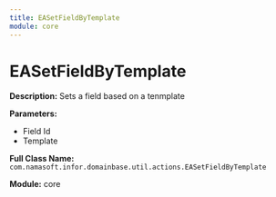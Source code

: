 ```yaml
---
title: EASetFieldByTemplate
module: core
---
```


# EASetFieldByTemplate

**Description:** Sets a field based on a tenmplate

**Parameters:**
- Field Id
- Template

**Full Class Name:** `com.namasoft.infor.domainbase.util.actions.EASetFieldByTemplate`

**Module:** core

